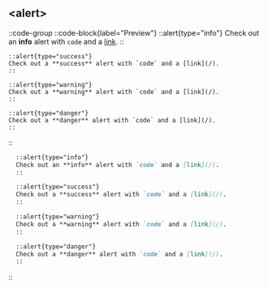 ## \<alert\>


::code-group
  ::code-block{label="Preview"}
    ::alert{type="info"}
    Check out an **info** alert with `code` and a [link](/).
    ::

    ::alert{type="success"}
    Check out a **success** alert with `code` and a [link](/).
    ::

    ::alert{type="warning"}
    Check out a **warning** alert with `code` and a [link](/).
    ::

    ::alert{type="danger"}
    Check out a **danger** alert with `code` and a [link](/).
    ::
  ::
  
  ```markdown [Code]
    ::alert{type="info"}
    Check out an **info** alert with `code` and a [link](/).
    ::

    ::alert{type="success"}
    Check out a **success** alert with `code` and a [link](/).
    ::

    ::alert{type="warning"}
    Check out a **warning** alert with `code` and a [link](/).
    ::

    ::alert{type="danger"}
    Check out a **danger** alert with `code` and a [link](/).
    ::

  ```
::

